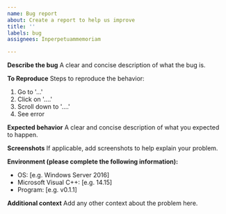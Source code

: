```yaml
---
name: Bug report
about: Create a report to help us improve
title: ''
labels: bug
assignees: Inperpetuammemoriam

---
```


**Describe the bug**
A clear and concise description of what the bug is.

**To Reproduce**
Steps to reproduce the behavior:
1. Go to '...'
2. Click on '....'
3. Scroll down to '....'
4. See error

**Expected behavior**
A clear and concise description of what you expected to happen.

**Screenshots**
If applicable, add screenshots to help explain your problem.

**Environment (please complete the following information):**
 - OS: [e.g. Windows Server 2016]
 - Microsoft Visual C++: [e.g. 14.15]
 - Program: [e.g. v0.1.1]

**Additional context**
Add any other context about the problem here.
